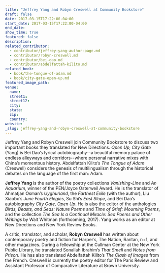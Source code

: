```yaml
---
title: "Jeffrey Yang and Robyn Creswell at Community Bookstore"
draft: false
date: 2017-03-15T17:22:00-04:00
start_date: 2017-03-15T17:22:00-04:00
end_date:
show_time: true
featured: false
description:
related_contributor:
  - contributor/jeffrey-yang-author-page.md
  - contributor/robyn-creswell.md
  - contributor/bei-dao.md
  - contributor/abdelfattah-kilito.md
related_book:
  - book/the-tongue-of-adam.md
  - book/city-gate-open-up.md
featured_image_path:
venue:
  name:
  street1:
  street12:
  city:
  state:
  zip:
  country:
website:
_slug: jeffrey-yang-and-robyn-creswell-at-community-bookstore
---
```


Jeffrey Yang and Robyn Creswell join Community Bookstore to discuss two important books they translated for New Directions. _Open Up, City Gate_ (Yang) is Bei Dao’s lyrical autobiography--a beautiful memory palace of endless alleyways and corridors--where personal narrative mixes with China’s momentous history. Abdelfattah Kilito’s _The Tongue of Adam_ (Creswell) considers the genesis of multilingualism through the historical debates on the language of the first man: Adam.

**Jeffrey Yang** is the author of the poetry collections _Vanishing-Line_ and _An Aquarium_, winner of the PEN/Joyce Osterweil Award. He is the translator of Ahmatjan Osman’s _Uyghurland_, the _Farthest Exile_ (with the author), Liu Xiaobo’s _June Fourth Elegies_, Su Shi’s _East Slope_, and Bei Dao’s autobiography _City Gate, Open Up_. He is also the editor of the anthologies _Birds, Beasts, and Seas: Nature Poems_ and _Time of Grief: Mourning Poems_, and the collection _The Sea Is a Continual Miracle: Sea Poems and Other Writings_ by Walt Whitman (forthcoming, 2017). Yang works as an editor at New Directions and New York Review Books.

A critic, translator, and scholar, **Robyn Creswell** has written about contemporary poetry and fiction for Harper’s, The Nation, Raritan, n+1, and other magazines. During a fellowship at the Cullman Center at the New York Public Library, he translated Sonallah Ibrahim’s _That Smell_ and _Notes from Prison_. He has also translated Abdelfattah Kilito’s _The Clash of Images_ from the French. Creswell is currently the poetry editor for The Paris Review and Assistant Professor of Comparative Literature at Brown University.

